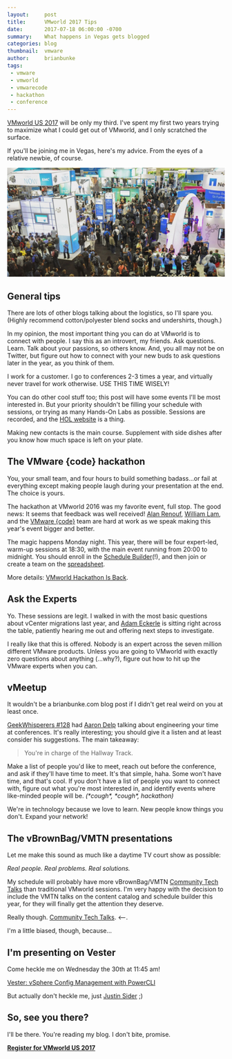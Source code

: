 ```yaml
---
layout:     post
title:      VMworld 2017 Tips
date:       2017-07-18 06:00:00 -0700
summary:    What happens in Vegas gets blogged
categories: blog
thumbnail:  vmware
author:     brianbunke
tags:
 - vmware
 - vmworld
 - vmwarecode
 - hackathon
 - conference
---
```


[VMworld US 2017] will be only my third. I've spent my first two years trying to maximize what I could get out of VMworld, and I only scratched the surface.

If you'll be joining me in Vegas, here's my advice. From the eyes of a relative newbie, of course.

[![vmworld](/images/vmworld.jpg)](/images/vmworld.jpg)

## General tips

There are lots of other blogs talking about the logistics, so I'll spare you. (Highly recommend cotton/polyester blend socks and undershirts, though.)

In my opinion, the most important thing you can do at VMworld is to connect with people. I say this as an introvert, my friends. Ask questions. Learn. Talk about your passions, so others know. And, you all may not be on Twitter, but figure out how to connect with your new buds to ask questions later in the year, as you think of them.

I work for a customer. I go to conferences 2-3 times a year, and virtually never travel for work otherwise. USE THIS TIME WISELY!

You can do other cool stuff too; this post will have some events I'll be most interested in. But your priority shouldn't be filling your schedule with sessions, or trying as many Hands-On Labs as possible. Sessions are recorded, and the [HOL website] is a thing.

Making new contacts is the main course. Supplement with side dishes after you know how much space is left on your plate.

## The VMware {code} hackathon

You, your small team, and four hours to build something badass...or fail at everything except making people laugh during your presentation at the end. The choice is yours.

The hackathon at VMworld 2016 was my favorite event, full stop. The good news: It seems that feedback was well received! [Alan Renouf], [William Lam], and the [VMware {code}] team are hard at work as we speak making this year's event bigger and better.

The magic happens Monday night. This year, there will be four expert-led, warm-up sessions at 18:30, with the main event running from 20:00 to midnight. You should enroll in the [Schedule Builder]\(!), and then join or create a team on the [spreadsheet].

More details: [VMworld Hackathon Is Back].

## Ask the Experts

Yo. These sessions are legit. I walked in with the most basic questions about vCenter migrations last year, and [Adam Eckerle] is sitting right across the table, patiently hearing me out and offering next steps to investigate.

I really like that this is offered. Nobody is an expert across the seven million different VMware products. Unless you are going to VMworld with exactly zero questions about anything (...why?), figure out how to hit up the VMware experts when you can.

## vMeetup

It wouldn't be a brianbunke.com blog post if I didn't get real weird on you at least once.

[GeekWhisperers #128] had [Aaron Delp] talking about engineering your time at conferences. It's really interesting; you should give it a listen and at least consider his suggestions. The main takeaway:

> You're in charge of the Hallway Track.

Make a list of people you'd like to meet, reach out before the conference, and ask if they'll have time to meet. It's that simple, haha. Some won't have time, and that's cool. If you don't have a list of people you want to connect with, figure out what you're most interested in, and identify events where like-minded people will be. _(\*cough\*, \*cough\*, hackathon)_

We're in technology because we love to learn. New people know things you don't. Expand your network!

## The vBrownBag/VMTN presentations

Let me make this sound as much like a daytime TV court show as possible:

_Real people. Real problems. Real solutions._

My schedule will probably have more vBrownBag/VMTN [Community Tech Talks] than traditional VMworld sessions. I'm very happy with the decision to include the VMTN talks on the content catalog and schedule builder this year, for they will finally get the attention they deserve.

Really though. [Community Tech Talks]. <--.

I'm a little biased, though, because...

## I'm presenting on Vester

Come heckle me on Wednesday the 30th at 11:45 am!

[Vester: vSphere Config Management with PowerCLI]

But actually don't heckle me, just [Justin Sider] ;)

## So, see you there?

I'll be there. You're reading my blog. I don't bite, promise.

**[Register for VMworld US 2017]**



[VMworld US 2017]: https://reg.rainfocus.com/flow/vmware/vmworldus17/reg/account?src=so_590b899c53598&cid=70134000001K6I4
[HOL website]: http://labs.hol.vmware.com/HOL/catalogs/catalog/681

[Alan Renouf]: https://twitter.com/alanrenouf
[William Lam]: https://twitter.com/lamw
[VMware {code}]: https://twitter.com/vmwarecode
[Schedule Builder]: https://my.vmworld.com/scripts/catalog/uscatalog.jsp?search=hackathon&showEnrolled=false
[spreadsheet]: https://docs.google.com/spreadsheets/d/1M0sFAG2N9Zpa5H-e869eTmOaYiwuKKwlgCzP2k_wWCM/edit?usp=sharing
[VMworld Hackathon Is Back]: https://blogs.vmware.com/code/2017/07/28/vmworld-hackathon-back/

[Adam Eckerle]: https://twitter.com/eck79

[GeekWhisperers #128]: http://geek-whisperers.com/2017/01/engineering-your-time-at-conferences-with-aaron-delp-episode-128/
[Aaron Delp]: https://twitter.com/aarondelp

[Community Tech Talks]: https://my.vmworld.com/scripts/catalog/uscatalog.jsp?showEnrolled=false&search.sessiontype=vmtnnetworkvbrownbagtechtalk
[Vester: vSphere Config Management with PowerCLI]: https://my.vmworld.com/scripts/catalog/uscatalog.jsp?search=vester&showEnrolled=false
[Justin Sider]: https://twitter.com/jpsider

[Register for VMworld US 2017]: https://reg.rainfocus.com/flow/vmware/vmworldus17/reg/account?src=so_590b899c53598&cid=70134000001K6I4
